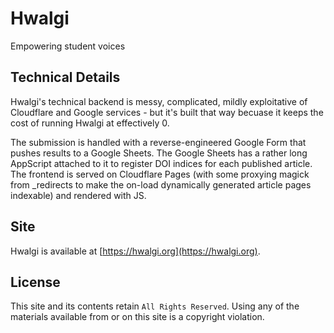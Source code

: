 # Hwalgi
Empowering student voices
## Technical Details
Hwalgi's technical backend is messy, complicated, mildly exploitative of Cloudflare and Google services - but it's built that way becuase it keeps the cost of running Hwalgi at effectively 0.

The submission is handled with a reverse-engineered Google Form that pushes results to a Google Sheets. The Google Sheets has a rather long AppScript attached to it to register DOI indices for each published article. The frontend is served on Cloudflare Pages (with some proxying magick from _redirects to make the on-load dynamically generated article pages indexable) and rendered with JS.
## Site
Hwalgi is available at [https://hwalgi.org](https://hwalgi.org).
## License
This site and its contents retain `All Rights Reserved`. Using any of the materials available from or on this site is a copyright violation.
